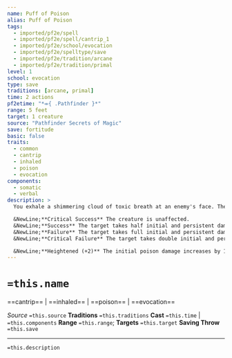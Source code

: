 ```yaml
---
name: Puff of Poison
alias: Puff of Poison
tags:
  - imported/pf2e/spell
  - imported/pf2e/spell/cantrip_1
  - imported/pf2e/school/evocation
  - imported/pf2e/spelltype/save
  - imported/pf2e/tradition/arcane
  - imported/pf2e/tradition/primal
level: 1
school: evocation
type: save
traditions: [arcane, primal]
time: 2 actions
pf2etime: "*⬺{ .Pathfinder }*"
range: 5 feet
target: 1 creature
source: "Pathfinder Secrets of Magic"
save: fortitude
basic: false
traits:
  - common
  - cantrip
  - inhaled
  - poison
  - evocation
components:
  - somatic
  - verbal
description: >
  You exhale a shimmering cloud of toxic breath at an enemy's face. The target takes poison damage equal to your spellcasting modifier and 2 persistent poison damage, depending on its Fortitude save.

  &NewLine;**Critical Success** The creature is unaffected.
  &NewLine;**Success** The target takes half initial and persistent damage.
  &NewLine;**Failure** The target takes full initial and persistent damage.
  &NewLine;**Critical Failure** The target takes double initial and persistent damage.

  &NewLine;**Heightened (+2)** The initial poison damage increases by 1d8 and the persistent poison damage increases by 1.
---
```

# `=this.name`
==cantrip== | ==inhaled== | ==poison== | ==evocation==

*Source* `=this.source`
**Traditions** `=this.traditions`
**Cast** `=this.time` | `=this.components`
**Range** `=this.range`; **Targets** `=this.target`
**Saving Throw** `=this.save`

***
`=this.description`